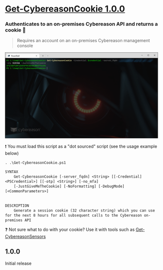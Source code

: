 # [Get-CybereasonCookie 1.0.0](https://github.com/Cybereason-Fan/Get-CybereasonCookie)

### Authenticates to an on-premises Cybereason API and returns a cookie 🍪
> Requires an account on an on-premises Cybereason management console

![image](usage-Get-CybereasonCookie.png)

❗ You must load this script as a "dot sourced" script (see the usage example below)
```
. .\Get-CybereasonCookie.ps1
```
```
SYNTAX
    Get-CybereasonCookie [-server_fqdn] <String> [[-Credential] <PSCredential>] [[-otp] <String>] [-no_mfa]
    [-JustGiveMeTheCookie] [-NoFormatting] [-DebugMode] [<CommonParameters>]


DESCRIPTION
    Generate a session cookie (32 character string) which you can use for the next 8 hours for all subsequent calls to the Cybereason on-premises API
``` 

❓ Not sure what to do with your cookie? Use it with tools such as [Get-CybereasonSensors](https://github.com/Cybereason-Fan/Get-CybereasonSensors)

## 1.0.0

Initial release
